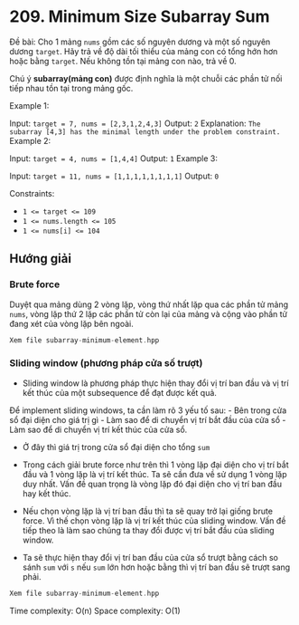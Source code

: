# 209. Minimum Size Subarray Sum

Đề bài: Cho 1 mảng `nums` gồm các số nguyên dương và một số nguyên dương `target`. Hãy trả về độ dài tối thiểu của mảng con có tổng hớn hơn hoặc bằng `target`. Nếu không tồn tại mảng con nào, trả về 0.

Chú ý **subarray(mảng con)** được định nghĩa là một chuỗi các phần tử nối tiếp nhau tồn tại trong mảng gốc.

Example 1:

Input: `target = 7, nums = [2,3,1,2,4,3]`
Output: `2`
Explanation: `The subarray [4,3] has the minimal length under the problem constraint.`
Example 2:

Input: `target = 4, nums = [1,4,4]`
Output: `1`
Example 3:

Input: `target = 11, nums = [1,1,1,1,1,1,1,1]`
Output: `0`
 

Constraints:

- `1 <= target <= 109`
- `1 <= nums.length <= 105`
- `1 <= nums[i] <= 104`

## Hướng giải

### Brute force

Duyệt qua mảng dùng 2 vòng lặp, vòng thứ nhất lặp qua các phần tử mảng `nums`, vòng lặp thứ 2 lặp các phần tử còn lại của mảng và cộng vào phần tử đang xét của vòng lặp bên ngoài.

```cpp
Xem file subarray-minimum-element.hpp
```

### Sliding window (phương pháp cửa số trượt)

- Sliding window là phương pháp thực hiện thay đổi vị trí ban đầu và vị trí kết thúc của một subsequence để đạt được kết quả.

Để implement sliding windows, ta cần làm rõ 3 yếu tố sau:
    - Bên trong cửa sổ đại diện cho giá trị gì
    - Làm sao để di chuyển vị trí bắt đầu của cửa sổ
    - Làm sao để di chuyển vị trí kết thúc của cửa sổ.

- Ở đây thì giá trị trong cửa sổ đại diện cho tổng `sum`

- Trong cách giải brute force như trên thì 1 vòng lặp đại diện cho vị trí bắt đầu và 1 vòng lặp là vị trí kết thúc. Ta sẽ cần đưa về sử dụng 1 vòng lặp duy nhất. Vấn đề quan trọng là vòng lặp đó đại diện cho vị trí ban đầu hay kết thúc.

- Nếu chọn vòng lặp là vị trí ban đầu thì ta sẽ quay trở lại giống brute force. Vì thế chọn vòng lặp là vị trí kết thúc của sliding window. Vấn đề tiếp theo là làm sao chúng ta thay đổi được vị trí bắt đầu của sliding window.

- Ta sẽ thực hiện thay đổi vị trí ban đầu của cửa sổ trượt bằng cách so sánh `sum` với `s` nếu `sum` lớn hơn hoặc bằng thì vị trí ban đầu sẽ trượt sang phải.

```cpp
Xem file subarray-minimum-element.hpp
```
Time complexity: O(n)
Space complexity: O(1)
